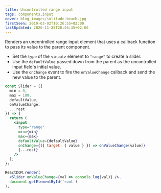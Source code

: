 ```yaml
---
title: Uncontrolled range input
tags: components,input
cover: blog_images/solitude-beach.jpg
firstSeen: 2019-03-02T10:20:55+02:00
lastUpdated: 2020-11-25T20:46:35+02:00
---
```


Renders an uncontrolled range input element that uses a callback function to pass its value to the parent component.

- Set the `type` of the `<input>` element to `"range"` to create a slider.
- Use the `defaultValue` passed down from the parent as the uncontrolled input field's initial value.
- Use the `onChange` event to fire the `onValueChange` callback and send the new value to the parent.

```jsx
const Slider = ({
  min = 0,
  max = 100,
  defaultValue,
  onValueChange,
  ...rest
}) => {
  return (
    <input
      type="range"
      min={min}
      max={max}
      defaultValue={defaultValue}
      onChange={({ target: { value } }) => onValueChange(value)}
      {...rest}
    />
  );
};
```

```jsx
ReactDOM.render(
  <Slider onValueChange={val => console.log(val)} />,
  document.getElementById('root')
);
```
